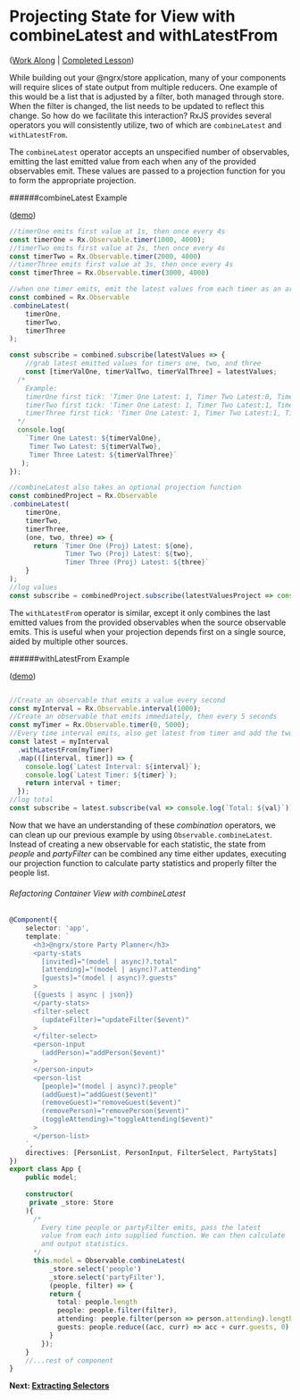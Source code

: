 # Projecting State for View with combineLatest and withLatestFrom

([Work Along](https://plnkr.co/edit/ep1LEi0Xc8y1I3Zvulnr?p=preview) | [Completed Lesson](https://plnkr.co/edit/enZ0uJDYfDOgQNY2jgiw?p=preview))

While building out your @ngrx/store application, many of your components will require slices of state output from multiple reducers. One example of this would be a list that is adjusted by a filter, both managed through store. When the filter is changed, the list needs to be updated to reflect this change. So how do we facilitate this interaction? RxJS provides several operators you will consistently utilize, two of which are `combineLatest` and `withLatestFrom`. 

The `combineLatest` operator accepts an unspecified number of observables, emitting the last emitted value from each when any of the provided observables emit. These values are passed to a projection function for you to form the appropriate projection.

######combineLatest Example

([demo](http://jsbin.com/lumaqanoha/1/edit?js,console))

```js
//timerOne emits first value at 1s, then once every 4s
const timerOne = Rx.Observable.timer(1000, 4000);
//timerTwo emits first value at 2s, then once every 4s
const timerTwo = Rx.Observable.timer(2000, 4000)
//timerThree emits first value at 3s, then once every 4s
const timerThree = Rx.Observable.timer(3000, 4000)

//when one timer emits, emit the latest values from each timer as an array
const combined = Rx.Observable
.combineLatest(
    timerOne,
    timerTwo,
    timerThree
);

const subscribe = combined.subscribe(latestValues => {
	//grab latest emitted values for timers one, two, and three
	const [timerValOne, timerValTwo, timerValThree] = latestValues;
  /*
  	Example:
    timerOne first tick: 'Timer One Latest: 1, Timer Two Latest:0, Timer Three Latest: 0
    timerTwo first tick: 'Timer One Latest: 1, Timer Two Latest:1, Timer Three Latest: 0
    timerThree first tick: 'Timer One Latest: 1, Timer Two Latest:1, Timer Three Latest: 1
  */
  console.log(
    `Timer One Latest: ${timerValOne}, 
     Timer Two Latest: ${timerValTwo}, 
     Timer Three Latest: ${timerValThree}`
   );
});

//combineLatest also takes an optional projection function
const combinedProject = Rx.Observable
.combineLatest(
    timerOne,
    timerTwo,
    timerThree,
    (one, two, three) => {
      return `Timer One (Proj) Latest: ${one}, 
              Timer Two (Proj) Latest: ${two}, 
              Timer Three (Proj) Latest: ${three}`
    }
);
//log values
const subscribe = combinedProject.subscribe(latestValuesProject => console.log(latestValuesProject));
```


The `withLatestFrom` operator is similar, except it only combines the last emitted values from the provided observables when the source observable emits. This is useful when your projection depends first on a single source, aided by multiple other sources.

######withLatestFrom Example

([demo](http://jsbin.com/qicuzovepo/edit?js,console))

```ts

//Create an observable that emits a value every second
const myInterval = Rx.Observable.interval(1000);
//Create an observable that emits immediately, then every 5 seconds
const myTimer = Rx.Observable.timer(0, 5000);
//Every time interval emits, also get latest from timer and add the two values
const latest = myInterval
  .withLatestFrom(myTimer)
  .map(([interval, timer]) => {
    console.log(`Latest Interval: ${interval}`);
    console.log(`Latest Timer: ${timer}`);
    return interval + timer;
  });
//log total
const subscribe = latest.subscribe(val => console.log(`Total: ${val}`));
```
Now that we have an understanding of these *combination* operators, we can clean up our previous example by using `Observable.combineLatest`. Instead of creating a new observable for each statistic, the state from *people* and *partyFilter* can be combined any time either updates, executing our projection function to calculate party statistics and properly filter the people list.

###### Refactoring Container View with combineLatest
```ts
@Component({
    selector: 'app',
    template: `
      <h3>@ngrx/store Party Planner</h3>
      <party-stats
        [invited]="(model | async)?.total"
        [attending]="(model | async)?.attending"
        [guests]="(model | async)?.guests"
      >
      {{guests | async | json}}
      </party-stats>
      <filter-select
        (updateFilter)="updateFilter($event)"
      >
      </filter-select>
      <person-input
        (addPerson)="addPerson($event)"
      >
      </person-input>
      <person-list
        [people]="(model | async)?.people"
        (addGuest)="addGuest($event)"
        (removeGuest)="removeGuest($event)"
        (removePerson)="removePerson($event)"
        (toggleAttending)="toggleAttending($event)"
      >
      </person-list>
    `,
    directives: [PersonList, PersonInput, FilterSelect, PartyStats]
})
export class App {
    public model;
    
    constructor(
     private _store: Store
    ){
      /*
        Every time people or partyFilter emits, pass the latest
        value from each into supplied function. We can then calculate
        and output statistics.
      */
      this.model = Observable.combineLatest(
          _store.select('people')
          _store.select('partyFilter'),
          (people, filter) => {
          return {
            total: people.length
            people: people.filter(filter),
            attending: people.filter(person => person.attending).length,
            guests: people.reduce((acc, curr) => acc + curr.guests, 0)
          }
        });
    }
    //...rest of component
}
```

**Next: [Extracting Selectors](extracting_selectors.md)**